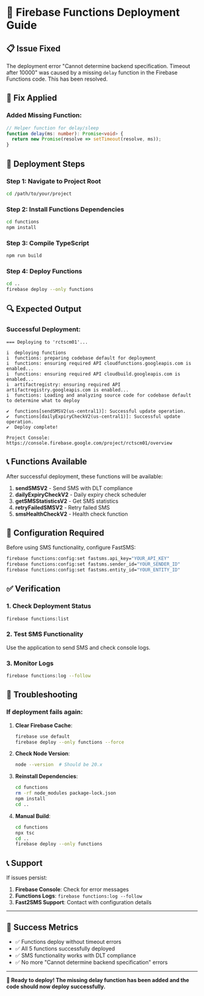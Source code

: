 # 🚀 Firebase Functions Deployment Guide

## 📋 Issue Fixed

The deployment error "Cannot determine backend specification. Timeout after 10000" was caused by a missing `delay` function in the Firebase Functions code. This has been resolved.

## 🔧 Fix Applied

### Added Missing Function:
```typescript
// Helper function for delay/sleep
function delay(ms: number): Promise<void> {
  return new Promise(resolve => setTimeout(resolve, ms));
}
```

## 🚀 Deployment Steps

### Step 1: Navigate to Project Root
```bash
cd /path/to/your/project
```

### Step 2: Install Functions Dependencies
```bash
cd functions
npm install
```

### Step 3: Compile TypeScript
```bash
npm run build
```

### Step 4: Deploy Functions
```bash
cd ..
firebase deploy --only functions
```

## 🔍 Expected Output

### Successful Deployment:
```
=== Deploying to 'rctscm01'...

i  deploying functions
i  functions: preparing codebase default for deployment
i  functions: ensuring required API cloudfunctions.googleapis.com is enabled...
i  functions: ensuring required API cloudbuild.googleapis.com is enabled...
i  artifactregistry: ensuring required API artifactregistry.googleapis.com is enabled...
i  functions: Loading and analyzing source code for codebase default to determine what to deploy

✔  functions[sendSMSV2(us-central1)]: Successful update operation. 
✔  functions[dailyExpiryCheckV2(us-central1)]: Successful update operation.
✔  Deploy complete!

Project Console: https://console.firebase.google.com/project/rctscm01/overview
```

## 📞 Functions Available

After successful deployment, these functions will be available:

1. **sendSMSV2** - Send SMS with DLT compliance
2. **dailyExpiryCheckV2** - Daily expiry check scheduler
3. **getSMSStatisticsV2** - Get SMS statistics
4. **retryFailedSMSV2** - Retry failed SMS
5. **smsHealthCheckV2** - Health check function

## 🔧 Configuration Required

Before using SMS functionality, configure FastSMS:

```bash
firebase functions:config:set fastsms.api_key="YOUR_API_KEY"
firebase functions:config:set fastsms.sender_id="YOUR_SENDER_ID"
firebase functions:config:set fastsms.entity_id="YOUR_ENTITY_ID"
```

## ✅ Verification

### 1. Check Deployment Status
```bash
firebase functions:list
```

### 2. Test SMS Functionality
Use the application to send SMS and check console logs.

### 3. Monitor Logs
```bash
firebase functions:log --follow
```

## 🚨 Troubleshooting

### If deployment fails again:

1. **Clear Firebase Cache**:
   ```bash
   firebase use default
   firebase deploy --only functions --force
   ```

2. **Check Node Version**:
   ```bash
   node --version  # Should be 20.x
   ```

3. **Reinstall Dependencies**:
   ```bash
   cd functions
   rm -rf node_modules package-lock.json
   npm install
   cd ..
   ```

4. **Manual Build**:
   ```bash
   cd functions
   npx tsc
   cd ..
   firebase deploy --only functions
   ```

## 📞 Support

If issues persist:
1. **Firebase Console**: Check for error messages
2. **Functions Logs**: `firebase functions:log --follow`
3. **Fast2SMS Support**: Contact with configuration details

---

## 🎯 Success Metrics

- ✅ Functions deploy without timeout errors
- ✅ All 5 functions successfully deployed
- ✅ SMS functionality works with DLT compliance
- ✅ No more "Cannot determine backend specification" errors

---

**🚀 Ready to deploy! The missing delay function has been added and the code should now deploy successfully.**